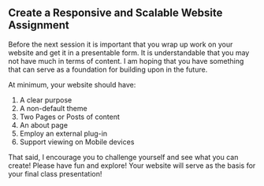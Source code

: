 
## Create a Responsive and  Scalable Website Assignment    

Before the next session it is important that you wrap up work on your website and get it in a presentable form.  It is understandable that you may not have much in terms of content.  I am hoping that you have something that can serve as a foundation for building upon in the future.  
 
At minimum, your website should have:
 1. A clear purpose 
 2. A non-default theme 
 3. Two Pages or Posts of content 
 4. An about page 
 5. Employ an external plug-in 
 6. Support viewing on Mobile devices 
 
That said, I encourage you to challenge yourself and see what you can create!  Please have fun and explore!  Your website will serve as the basis for your final class presentation!
